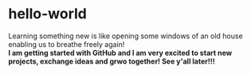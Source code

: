 # hello-world
Learning something new is like opening some windows of an old house enabling us to breathe freely again!</br>
<span><strong>I am getting started with GitHub and I am very excited to start new projects, exchange ideas and grwo together! See y'all later!!!</strong></span>
